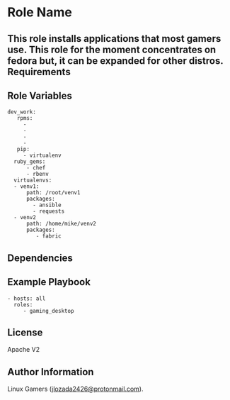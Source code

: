Role Name
=========

This role installs applications that most gamers use. This role for the moment concentrates on fedora but, it can be expanded for other distros.
Requirements
------------


Role Variables
--------------
```
dev_work:
   rpms:
     - 
     - 
     - 
     - 
   pip:
     - virtualenv
  ruby_gems:
      - chef
      - rbenv
  virtualenvs:
  - venv1:
      path: /root/venv1
      packages:
        - ansible
        - requests
  - venv2
      path: /home/mike/venv2
      packages:
         - fabric
```

Dependencies
------------


Example Playbook
----------------

    - hosts: all
      roles:
         - gaming_desktop 

License
-------

Apache V2

Author Information
------------------
Linux Gamers (jlozada2426@protonmail.com).
